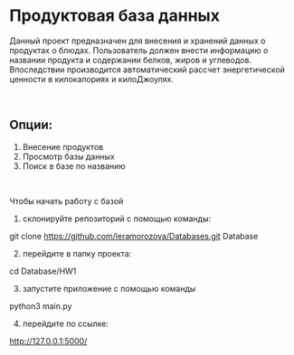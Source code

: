 # Продуктовая база данных 

Данный проект предназначен для внесения и хранений данных о продуктах о блюдах. Пользователь должен внести информацию о названии продукта и содержании белков, жиров и углеводов. Впоследствии производится автоматический рассчет энергетической ценности в килокалориях и килоДжоулях.

<br>

## Опции:

1. Внесение продуктов
2. Просмотр базы данных
3. Поиск в базе по названию

<br>

Чтобы начать работу с базой

1. склонируйте репозиторий с помощью команды:

git clone https://github.com/leramorozova/Databases.git Database

2. перейдите в папку проекта:

cd Database/HW1

3. запустите приложение с помощью команды

python3 main.py

4. перейдите по ссылке:

http://127.0.0.1:5000/
